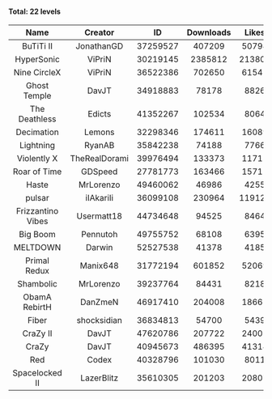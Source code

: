 #### Total: 22 levels

| Name | Creator | ID | Downloads | Likes |
|:---:|:---:|:---:|:---:|:---:|
| BuTiTi II | JonathanGD | 37259527 | 407209 | 50794
| HyperSonic | ViPriN | 30219145 | 2385812 | 213807
| Nine CircleX | ViPriN | 36522386 | 702650 | 61541
| Ghost Temple | DavJT | 34918883 | 78178 | 8826
| The Deathless | Edicts | 41352267 | 102534 | 8064
| Decimation | Lemons | 32298346 | 174611 | 16089
| Lightning | RyanAB | 35842238 | 74188 | 7766
| Violently X | TheRealDorami | 39976494 | 133373 | 11715
| Roar of Time | GDSpeed | 27781773 | 163466 | 15711
| Haste | MrLorenzo | 49460062 | 46986 | 4255
| pulsar | iIAkariIi | 36099108 | 230964 | 119122
| Frizzantino Vibes | Usermatt18 | 44734648 | 94525 | 8464
| Big Boom | Pennutoh | 49755752 | 68108 | 6395
| MELTDOWN | Darwin | 52527538 | 41378 | 4185
| Primal Redux | Manix648 | 31772194 | 601852 | 52069
| Shambolic | MrLorenzo | 39237764 | 84431 | 8218
| ObamA RebirtH | DanZmeN | 46917410 | 204008 | 18665
| Fiber | shocksidian | 36834813 | 54700 | 5439
| CraZy II | DavJT | 47620786 | 207722 | 24005
| CraZy | DavJT | 40945673 | 486395 | 41314
| Red | Codex | 40328796 | 101030 | 8011
| Spacelocked II | LazerBlitz | 35610305 | 201203 | 20807
